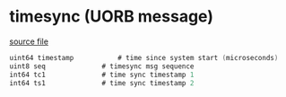 # timesync (UORB message)



[source file](https://github.com/PX4/PX4-Autopilot/blob/release/1.13/msg/timesync.msg)

```c
uint64 timestamp           # time since system start (microseconds)
uint8 seq              # timesync msg sequence
int64 tc1              # time sync timestamp 1
int64 ts1              # time sync timestamp 2

```
